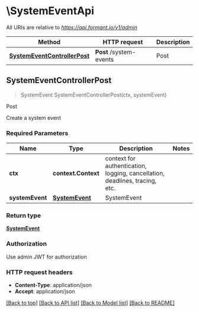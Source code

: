 # \SystemEventApi

All URIs are relative to *https://api.formant.io/v1/admin*

Method | HTTP request | Description
------------- | ------------- | -------------
[**SystemEventControllerPost**](SystemEventApi.md#SystemEventControllerPost) | **Post** /system-events | Post



## SystemEventControllerPost

> SystemEvent SystemEventControllerPost(ctx, systemEvent)

Post

Create a system event

### Required Parameters


Name | Type | Description  | Notes
------------- | ------------- | ------------- | -------------
**ctx** | **context.Context** | context for authentication, logging, cancellation, deadlines, tracing, etc.
**systemEvent** | [**SystemEvent**](SystemEvent.md)| SystemEvent | 

### Return type

[**SystemEvent**](SystemEvent.md)

### Authorization

Use admin JWT for authorization

### HTTP request headers

- **Content-Type**: application/json
- **Accept**: application/json

[[Back to top]](#) [[Back to API list]](../README.md#documentation-for-api-endpoints)
[[Back to Model list]](../README.md#documentation-for-models)
[[Back to README]](../README.md)

